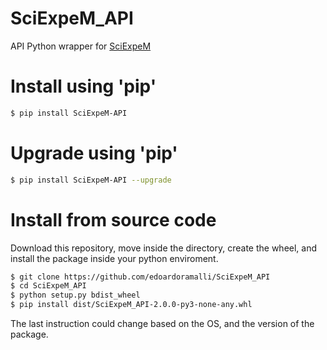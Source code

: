 # SciExpeM_API
API Python wrapper for [SciExpeM](https://sciexpem.polimi.it)

# Install using 'pip'
```sh
$ pip install SciExpeM-API 
```

# Upgrade using 'pip'
```sh
$ pip install SciExpeM-API --upgrade
```

# Install from source code
Download this repository, move inside the directory, create the wheel, and install the package inside your python enviroment.

```sh
$ git clone https://github.com/edoardoramalli/SciExpeM_API
$ cd SciExpeM_API
$ python setup.py bdist_wheel 
$ pip install dist/SciExpeM_API-2.0.0-py3-none-any.whl
```
The last instruction could change based on the OS, and the version of the package.

